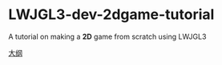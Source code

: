 # LWJGL3-dev-2dgame-tutorial

A tutorial on making a **2D** game from scratch using LWJGL3

[大纲](SUMMARY.md)
